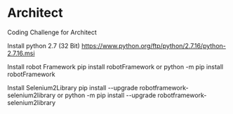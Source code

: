 # Architect
Coding Challenge for Architect


Install python 2.7 (32 Bit)
https://www.python.org/ftp/python/2.7.16/python-2.7.16.msi

Install robot Framework
pip install robotFramework
or
python -m pip install robotFramework

Install Selenium2Library
pip install --upgrade robotframework-selenium2library
or
python -m pip install --upgrade robotframework-selenium2library